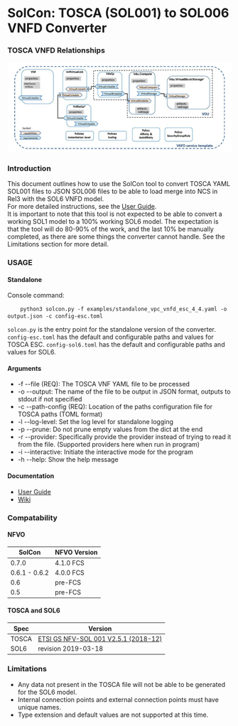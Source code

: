 # SolCon: TOSCA (SOL001) to SOL006 VNFD Converter
### TOSCA VNFD Relationships

![TOSCA VNFD Relationships](TOSCA-vnfd-relations.png)

### Introduction

This document outlines how to use the SolCon tool to convert TOSCA YAML SOL001 files to JSON SOL006
files to be able to load merge into NCS in Rel3 with the SOL6 VNFD model.  
For more detailed instructions, see the [User Guide](documentation/solcon-documentation.pdf).  
It is important to note that this tool is not expected to be able to convert a working SOL1 model to a 100% working SOL6 model.
The expectation is that the tool will do 80-90% of the work, and the last 10% be manually completed, as there are some things
the converter cannot handle. See the Limitations section for more detail.

### USAGE
#### Standalone
Console command:
```
    python3 solcon.py -f examples/standalone_vpc_vnfd_esc_4_4.yaml -o output.json -c config-esc.toml
```
`solcon.py` is the entry point for the standalone version of the converter.  
`config-esc.toml` has the default and configurable paths and values for TOSCA ESC.
`config-sol6.toml` has the default and configurable paths and values for SOL6.


#### Arguments
- -f --file (REQ): The TOSCA VNF YAML file to be processed
- -o --output: The name of the file to be output in JSON format, outputs to stdout if not specified
- -c --path-config (REQ): Location of the paths configuration file for TOSCA paths (TOML format)
- -l --log-level: Set the log level for standalone logging
- -p --prune: Do not prune empty values from the dict at the end
- -r --provider: Specifically provide the provider instead of trying to
                        read it from the file. (Supported providers here when run in program)
- -i --interactive: Initiate the interactive mode for the program
- -h --help: Show the help message

#### Documentation
- [User Guide](documentation/solcon-documentation.pdf)
- [Wiki](https://github.com/NSO-developer/nfvo-converter-tosca-sol6/wiki)

### Compatability
#### NFVO
| SolCon | NFVO Version |
| ---    | --- |
| 0.7.0 | 4.1.0 FCS |
| 0.6.1 - 0.6.2 | 4.0.0 FCS |
| 0.6    | pre-FCS |
| 0.5    | pre-FCS | 
#### TOSCA and SOL6
| Spec  | Version |
| ---   | --- |
| TOSCA | [ETSI GS NFV-SOL 001 V2.5.1 (2018-12)](https://www.etsi.org/deliver/etsi_gs/NFV-SOL/001_099/001/02.05.01_60/gs_NFV-SOL001v020501p.pdf) |
| SOL6  | revision 2019-03-18 |



### Limitations
* Any data not present in the TOSCA file will not be able to be generated for the SOL6 model.
* Internal connection points and external connection points must have unique names.
* Type extension and default values are not supported at this time.
